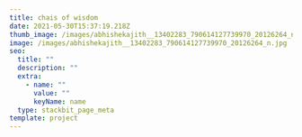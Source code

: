 ```yaml
---
title: chais of wisdom
date: 2021-05-30T15:37:19.218Z
thumb_image: /images/abhishekajith__13402283_790614127739970_20126264_n.jpg
image: /images/abhishekajith__13402283_790614127739970_20126264_n.jpg
seo:
  title: ""
  description: ""
  extra:
    - name: ""
      value: ""
      keyName: name
  type: stackbit_page_meta
template: project
---
```

